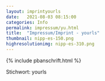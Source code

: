 ```yaml
---
layout: imprintyourls
date:   2021-08-03 08:15:00
categories: Info
permalink: impressum/yu.html
title:  "Impressum/Imprint - yourls"
thumbnail: nipp-es-150.png
highresolutionimg: nipp-es-310.png
---
```

<!-- entry-content -->
{% include pbanschrift.html %}
<p>Stichwort: yourls</p>
<!-- .entry-content -->
